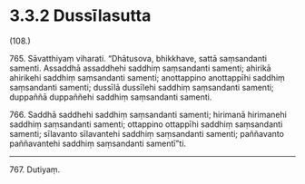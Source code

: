 

# 3.3.2 Dussīlasutta




(108.)

765\. Sāvatthiyaṃ viharati. “Dhātusova, bhikkhave, sattā saṃsandanti samenti. Assaddhā assaddhehi saddhiṃ saṃsandanti samenti; ahirikā ahirikehi saddhiṃ saṃsandanti samenti; anottappino anottappīhi saddhiṃ saṃsandanti samenti; dussīlā dussīlehi saddhiṃ saṃsandanti samenti; duppaññā duppaññehi saddhiṃ saṃsandanti samenti.

766\. Saddhā saddhehi saddhiṃ saṃsandanti samenti; hirimanā hirimanehi saddhiṃ saṃsandanti samenti; ottappino ottappīhi saddhiṃ saṃsandanti samenti; sīlavanto sīlavantehi saddhiṃ saṃsandanti samenti; paññavanto paññavantehi saddhiṃ saṃsandanti samentī”ti.

---

767\. Dutiyaṃ.





